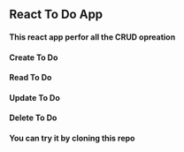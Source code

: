 ## React To Do App
#### This react app perfor all the CRUD opreation
#### Create To Do
#### Read To Do
#### Update To Do
#### Delete To Do
#### You can try it by cloning this repo
